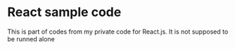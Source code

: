 # React sample code

This is part of codes from my private code for React.js. It is not supposed to be runned alone
